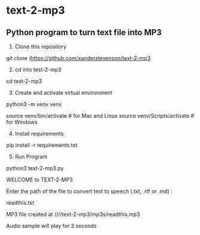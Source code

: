 # text-2-mp3

## Python program to turn text file into MP3


1. Clone this repository

git clone (https://github.com/xanderstevenson/text-2-mp3


2. cd into test-2-mp3

cd test-2-mp3


3. Create and activate virtual environment

python3 -m venv venv

source venv/bin/activate # for Mac and Linux
source venv/Scripts/activate # for Windows


4. Install requirements

pip install -r requirements.txt


5. Run Program

python3 text-2-mp3.py


WELCOME to TEXT-2-MP3

Enter the path of the file to convert text to speech (.txt, .rtf or .md)
:

readthis.txt


MP3 file created at ////text-2-mp3/mp3s/readthis.mp3


Audio sample will play for 3 seconds

